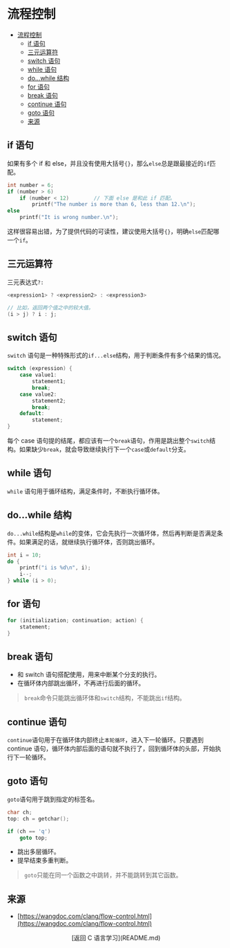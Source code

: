 # 流程控制
- [流程控制](#流程控制)
  - [if 语句](#if-语句)
  - [三元运算符](#三元运算符)
  - [switch 语句](#switch-语句)
  - [while 语句](#while-语句)
  - [do...while 结构](#dowhile-结构)
  - [for 语句](#for-语句)
  - [break 语句](#break-语句)
  - [continue 语句](#continue-语句)
  - [goto 语句](#goto-语句)
  - [来源](#来源)
## if 语句

如果有多个 if 和 else，并且没有使用大括号`{}`，那么`else`总是跟最接近的`if`匹配。
```c
int number = 6;
if (number > 6)
    if (number < 12)        // 下面 else 是和此 if 匹配。
        printf("The number is more than 6, less than 12.\n");
else
    printf("It is wrong number.\n");
```
这样很容易出错，为了提供代码的可读性，建议使用大括号`{}`，明确`else`匹配哪一个`if`。

## 三元运算符
三元表达式`?:`
```c
<expression1> ? <expression2> : <expression3>

// 比如，返回两个值之中的较大值。
(i > j) ? i : j;
```

## switch 语句
`switch` 语句是一种特殊形式的`if...else`结构，用于判断条件有多个结果的情况。
```c
switch (expression) {
    case value1:
        statement1;
        break;
    case value2:
        statement2;
        break;
    default:
        statement;
}
```
每个 case 语句提的结尾，都应该有一个`break`语句，作用是跳出整个`switch`结构。如果缺少`break`，就会导致继续执行下一个`case`或`default`分支。


## while 语句
`while` 语句用于循环结构，满足条件时，不断执行循环体。


## do...while 结构
`do...while`结构是`while`的变体，它会先执行一次循环体，然后再判断是否满足条件。如果满足的话，就继续执行循环体，否则跳出循环。
```c
int i = 10;
do {
    printf("i is %d\n", i);
    i--;
} while (i > 0);
```


## for 语句
```c
for (initialization; continuation; action) {
    statement;
}
```


## break 语句
* 和 switch 语句搭配使用，用来中断某个分支的执行。
* 在循环体内部跳出循环，不再进行后面的循环。

> `break`命令只能跳出循环体和`switch`结构，不能跳出`if`结构。


## continue 语句
`continue`语句用于在循环体内部终止`本轮循环`，进入下一轮循环。只要遇到 continue 语句，循环体内部后面的语句就不执行了，回到循环体的头部，开始执行下一轮循环。


## goto 语句
`goto`语句用于跳到指定的标签名。
```c
char ch;
top: ch = getchar();

if (ch == 'q')
    goto top;
```

* 跳出多层循环。
* 提早结束多重判断。

> `goto`只能在同一个函数之中跳转，并不能跳转到其它函数。


## 来源
* [https://wangdoc.com/clang/flow-control.html](https://wangdoc.com/clang/flow-control.html)

<div style="text-align: center;">[返回 C 语言学习](README.md)</div>